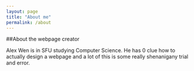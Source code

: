 ```yaml
---
layout: page
title: "About me"
permalink: /about
---
```


##About the webpage creator

Alex Wen is in SFU studying Computer Science. He has 0 clue how to actually design a webpage and a lot of this is some really shenanigany trial and error.
